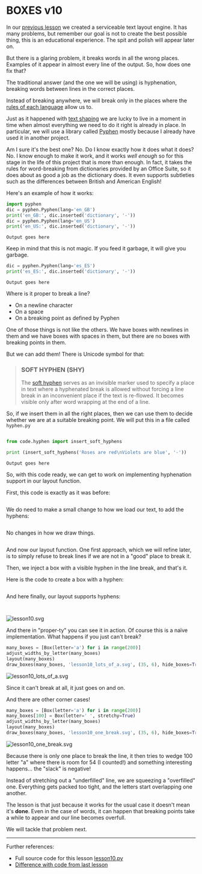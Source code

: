 # BOXES v10

In our [previous lesson](lesson9.run.html) we created a serviceable text
layout engine. It has many problems, but remember our goal is not to create
the best possible thing, this is an educational experience. The spit and
polish will appear later on.

But there is a glaring problem, it breaks words in all the wrong places.
Examples of it appear in almost every line of the output. So, how does one fix
that?

The traditional answer (and the one we will be using) is hyphenation, breaking
words between lines in the correct places.

Instead of breaking anywhere, we will break only in the places where the [rules of each language](https://english.stackexchange.com/questions/385/what-are-the-rules-for-splitting-words-at-the-end-of-a-line)
allow us to.

Just as it happened with [text shaping](lesson7.run.html) we are lucky to live
in a moment in time when almost everything we need to do it right is already
in place. In particular, we will use a library called [Pyphen](https://github.com/Kozea/Pyphen)
mostly because I already have used it in another project.

Am I sure it's the best one? No. Do I know exactly how it does what it does?
No. I know enough to make it work, and it works *well enough* so for this
stage in the life of this project that is more than enough. In fact, it takes
the rules for word-breaking from dictionaries provided by an Office Suite, so
it does about as good a job as the dictionary does. It even supports
subtleties such as the differences between British and American English!

Here's an example of how it works:

```python
import pyphen
dic = pyphen.Pyphen(lang='en_GB')
print('en_GB:', dic.inserted('dictionary', '-'))
dic = pyphen.Pyphen(lang='en_US')
print('en_US:', dic.inserted('dictionary', '-'))
```

```
Output goes here
```

Keep in mind that this is not magic. If you feed it garbage, it will give you
garbage.

```python
dic = pyphen.Pyphen(lang='es_ES')
print('es_ES:', dic.inserted('dictionary', '-'))
```

```
Output goes here
```

Where is it proper to break a line?

* On a newline character
* On a space
* On a breaking point as defined by Pyphen

One of those things is not like the others. We have boxes with newlines in
them and we have boxes with spaces in them, but there are no boxes with
breaking points in them.

But we can add them! There is Unicode symbol for that:

> ### SOFT HYPHEN (SHY)
>
> The [soft hyphen](https://en.wikipedia.org/wiki/Soft_hyphen) serves as an
> invisible marker used to specify a place in text where a hyphenated break
> is allowed without forcing a line break in an inconvenient place if the
> text is re-flowed. It becomes visible only after word wrapping at the end
> of a line.

So, if we insert them in all the right places, then we can use them to decide
whether we are at a suitable breaking point. We will put this in a file called
`hyphen.py`

```python-include:code/hyphen.py
```

```python
from code.hyphen import insert_soft_hyphens

print (insert_soft_hyphens('Roses are red\nViolets are blue', '-'))
```


```
Output goes here
```

So, with this code ready, we can get to work on implementing hyphenation
support in our layout function.

First, this code is exactly as it was before:

```python-include:code/lesson10.py:1:19
```

We do need to make a small change to how we load our text, to add the hyphens:

```python-include:code/lesson10.py:22:30
```

No changes in how we draw things.

```python-include:code/lesson10.py:148:185
```

And now our layout function. One first approach, which we will refine later,
is to simply refuse to break lines if we are not in a "good" place to break it.

Then, we inject a box with a visible hyphen in the line break, and that's it.

Here is the code to create a box with a hyphen:

```python-include:code/lesson10.py:33:36
```

And here finally, our layout supports hyphens:

```python-include:code/lesson10.py:39:145
```

```python-include:code/lesson10.py:188:188
```

![lesson10.svg](part1/lesson10.svg)

And there in "proper-ty" you can see it in action. Of course this is
a naïve implementation. What happens if you just can't break?

```python
many_boxes = [Box(letter='a') for i in range(200)]
adjust_widths_by_letter(many_boxes)
layout(many_boxes)
draw_boxes(many_boxes, 'lesson10_lots_of_a.svg', (35, 6), hide_boxes=True)
```

![lesson10_lots_of_a.svg](part1/lesson10_lots_of_a.svg)

Since it can't break at all, it just goes on and on.

And there are other corner cases!

```python
many_boxes = [Box(letter='a') for i in range(200)]
many_boxes[100] = Box(letter=' ', stretchy=True)
adjust_widths_by_letter(many_boxes)
layout(many_boxes)
draw_boxes(many_boxes, 'lesson10_one_break.svg', (35, 6), hide_boxes=True)
```

![lesson10_one_break.svg](part1/lesson10_one_break.svg)

Because there is only one place to break the line, it then tries to
wedge 100 letter "a" where there is room for 54 (I counted!) and something interesting happens... the "slack" is negative!

Instead of stretching out a "underfilled" line, we are squeezing a "overfilled" one. Everything gets packed too tight, and the letters start
overlapping one another.

The lesson is that just because it works for the usual case it doesn't mean
it's **done**. Even in the case of words, it can happen that breaking points take a while to appear and our line becomes overfull.

We will tackle that problem next.

----------

Further references:

* Full source code for this lesson [lesson10.py](lesson10.py.run.html)
* [Difference with code from last lesson](part1/code/diffs/lesson9_lesson10.html)
